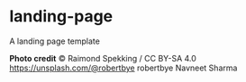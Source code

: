 # landing-page
A landing page template

**Photo credit**
© Raimond Spekking / CC BY-SA 4.0 
https://unsplash.com/@robertbye robertbye
Navneet Sharma
